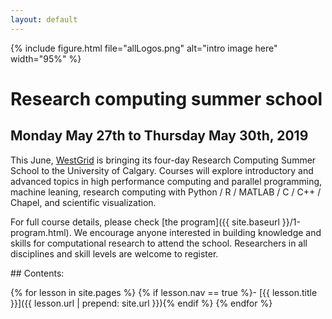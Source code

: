 ```yaml
---
layout: default
---
```


{% include figure.html file="allLogos.png" alt="intro image here" width="95%" %}

# Research computing summer school

## Monday May 27th to Thursday May 30th, 2019

This June, [WestGrid](https://www.westgrid.ca) is bringing its four-day Research Computing Summer School
to the University of Calgary. Courses will explore introductory and advanced topics in high performance
computing and parallel programming, machine leaning, research computing with Python / R / MATLAB / C /
C++ / Chapel, and scientific visualization.

For full course details, please check [the program]({{ site.baseurl }}/1-program.html). We encourage
anyone interested in building knowledge and skills for computational research to attend the
school. Researchers in all disciplines and skill levels are welcome to register.

<div class="toc" markdown="1">
## Contents:

{% for lesson in site.pages %}
{% if lesson.nav == true %}- [{{ lesson.title }}]({{ lesson.url | prepend: site.url }}){% endif %}
{% endfor %}
</div>
